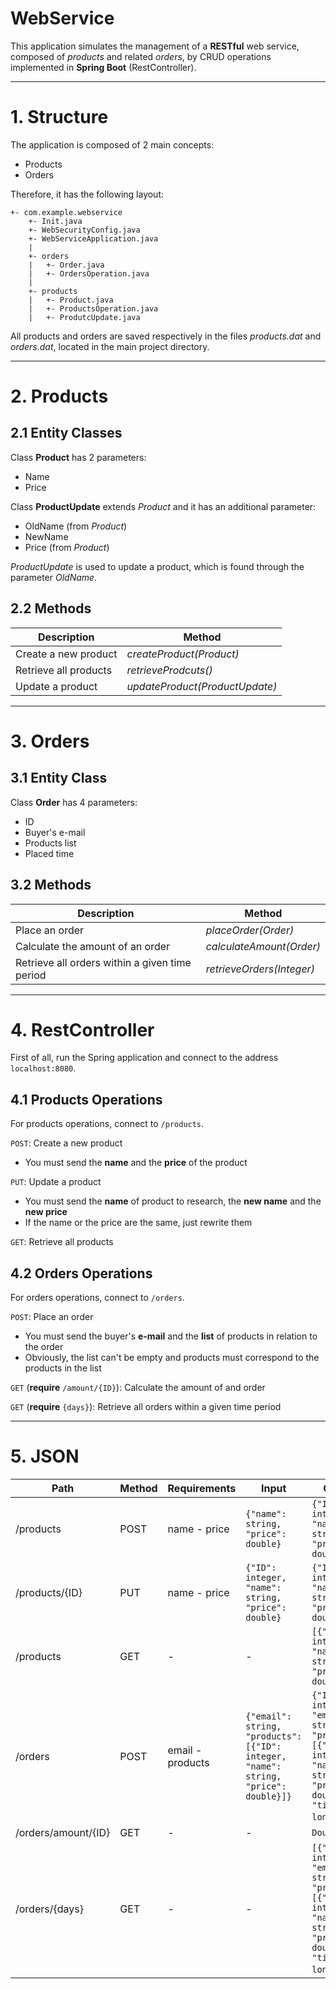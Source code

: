 # WebService

This application simulates the management of a **RESTful** web service, composed of *products* and related *orders*,
by CRUD operations implemented in **Spring Boot** (RestController).

---
# 1. Structure

The application is composed of 2 main concepts:
* Products
* Orders

Therefore, it has the following layout:

```
+- com.example.webservice
    +- Init.java
    +- WebSecurityConfig.java
    +- WebServiceApplication.java
    |
    +- orders
    |   +- Order.java
    |   +- OrdersOperation.java
    |
    +- products
    |   +- Product.java
    |   +- ProductsOperation.java
    |   +- ProdutcUpdate.java
```

All products and orders are saved respectively in the files *products.dat* and *orders.dat*,
located in the main project directory.

---
# 2. Products

## 2.1 Entity Classes

Class **Product** has 2 parameters:
* Name
* Price

Class **ProductUpdate** extends *Product* and it has an additional parameter:
* OldName (from *Product*)
* NewName
* Price (from *Product*)

*ProductUpdate* is used to update a product, which is found through the parameter *OldName*.

## 2.2 Methods

Description | Method
----------- | ------
Create a new product | *createProduct(Product)*
Retrieve all products | *retrieveProdcuts()*
Update a product | *updateProduct(ProductUpdate)*

---
# 3. Orders

## 3.1 Entity Class

Class **Order** has 4 parameters:
* ID
* Buyer's e-mail
* Products list
* Placed time

## 3.2 Methods

Description | Method
----------- | ------
Place an order | *placeOrder(Order)*
Calculate the amount of an order | *calculateAmount(Order)*
Retrieve all orders within a given time period | *retrieveOrders(Integer)*

---
# 4. RestController

First of all, run the Spring application and connect to the address ```localhost:8080```.

## 4.1 Products Operations

For products operations, connect to ```/products```.

```POST```: Create a new product
* You must send the **name** and the **price** of the product

```PUT```: Update a product
* You must send the **name** of product to research, the **new name** and the **new price**
* If the name or the price are the same, just rewrite them

```GET```: Retrieve all products

## 4.2 Orders Operations

For orders operations, connect to ```/orders```.

```POST```: Place an order
* You must send the buyer's **e-mail** and the **list** of products in relation to the order
* Obviously, the list can't be empty and products must correspond to the products in the list

```GET``` (**require** ```/amount/{ID}```): Calculate the amount of and order

```GET``` (**require** ```{days}```): Retrieve all orders within a given time period

---
# 5. JSON

Path | Method | Requirements | Input | Output
-----|--------|--------------|-------|-------
/products | POST | name - price | ```{"name": string, "price": double}``` | ```{"ID": integer, "name": string, "price": double}```
/products/{ID} | PUT | name - price | ```{"ID": integer, "name": string, "price": double}``` | ```{"ID": integer, "name": string, "price": double}```
/products | GET | - | - | ```[{"ID": integer, "name": string, "price": double}]```
/orders | POST | email - products | ```{"email": string, "products": [{"ID": integer, "name": string, "price": double}]}``` | ```{"ID": integer, "email": string, "products": [{"ID": integer, "name": string, "price": double}]}, "time": long```}
/orders/amount/{ID} | GET | - | - | ```Double```
/orders/{days} | GET | - | - | ```[{"ID": integer, "email": string, "products": [{"ID": integer, "name": string, "price": double}]}, "time": long```}]
